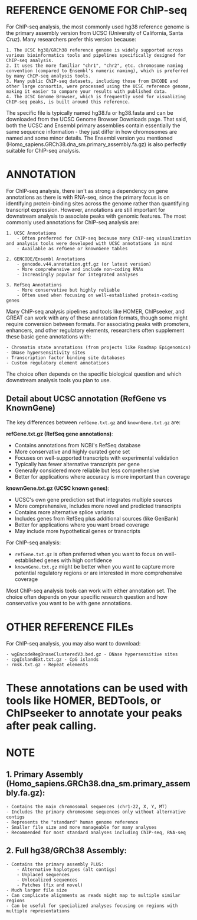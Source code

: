 # REFERENCE GENOME FOR ChIP-seq

For ChIP-seq analysis, the most commonly used hg38 reference genome is the primary assembly version from UCSC (University of California, Santa Cruz). Many researchers prefer this version because:

    1. The UCSC hg38/GRCh38 reference genome is widely supported across various bioinformatics tools and pipelines specifically designed for ChIP-seq analysis.
    2. It uses the more familiar "chr1", "chr2", etc. chromosome naming convention (compared to Ensembl's numeric naming), which is preferred by many ChIP-seq analysis tools.
    3. Many public ChIP-seq datasets, including those from ENCODE and other large consortia, were processed using the UCSC reference genome, making it easier to compare your results with published data.
    4. The UCSC Genome Browser, which is frequently used for visualizing ChIP-seq peaks, is built around this reference.

The specific file is typically named hg38.fa or hg38.fasta and can be downloaded from the UCSC Genome Browser Downloads page.
That said, both the UCSC and Ensembl primary assemblies contain essentially the same sequence information - they just differ in how chromosomes are named and some minor details. The Ensembl version you mentioned (Homo_sapiens.GRCh38.dna_sm.primary_assembly.fa.gz) is also perfectly suitable for ChIP-seq analysis.


# ANNOTATION
For ChIP-seq analysis, there isn't as strong a dependency on gene annotations as there is with RNA-seq, since the primary focus is on identifying protein-binding sites across the genome rather than quantifying transcript expression. However, annotations are still important for downstream analysis to associate peaks with genomic features.
The most commonly used annotations for ChIP-seq analysis are:

    1. UCSC Annotations
        - Often preferred for ChIP-seq because many ChIP-seq visualization and analysis tools were developed with UCSC annotations in mind
        - Available as refGene or knownGene tables

    2. GENCODE/Ensembl Annotations
        - gencode.v44.annotation.gtf.gz (or latest version)
        - More comprehensive and include non-coding RNAs
        - Increasingly popular for integrated analyses

    3. RefSeq Annotations
        - More conservative but highly reliable
        - Often used when focusing on well-established protein-coding genes

Many ChIP-seq analysis pipelines and tools like HOMER, ChIPseeker, and GREAT can work with any of these annotation formats, though some might require conversion between formats.
For associating peaks with promoters, enhancers, and other regulatory elements, researchers often supplement these basic gene annotations with:

    - Chromatin state annotations (from projects like Roadmap Epigenomics)
    - DNase hypersensitivity sites
    - Transcription factor binding site databases
    - Custom regulatory element annotations

The choice often depends on the specific biological question and which downstream analysis tools you plan to use.

## Detail about UCSC annotation (RefGene vs KnownGene)
The key differences between `refGene.txt.gz` and `knownGene.txt.gz` are:

**refGene.txt.gz (RefSeq gene annotations)**:
- Contains annotations from NCBI's RefSeq database
- More conservative and highly curated gene set
- Focuses on well-supported transcripts with experimental validation
- Typically has fewer alternative transcripts per gene
- Generally considered more reliable but less comprehensive
- Better for applications where accuracy is more important than coverage

**knownGene.txt.gz (UCSC known genes)**:
- UCSC's own gene prediction set that integrates multiple sources
- More comprehensive, includes more novel and predicted transcripts
- Contains more alternative splice variants
- Includes genes from RefSeq plus additional sources (like GenBank)
- Better for applications where you want broad coverage
- May include more hypothetical genes or transcripts

For ChIP-seq analysis:
- `refGene.txt.gz` is often preferred when you want to focus on well-established genes with high confidence
- `knownGene.txt.gz` might be better when you want to capture more potential regulatory regions or are interested in more comprehensive coverage

Most ChIP-seq analysis tools can work with either annotation set. The choice often depends on your specific research question and how conservative you want to be with gene annotations.

# OTHER REFERENCE FILEs
For ChIP-seq analysis, you may also want to download:

    - wgEncodeRegDnaseClusteredV3.bed.gz - DNase hypersensitive sites
    - cpgIslandExt.txt.gz - CpG islands
    - rmsk.txt.gz - Repeat elements

These annotations can be used with tools like HOMER, BEDTools, or ChIPseeker to annotate your peaks after peak calling.
============================================================================

# NOTE

## 1. Primary Assembly (Homo_sapiens.GRCh38.dna_sm.primary_assembly.fa.gz):
    - Contains the main chromosomal sequences (chr1-22, X, Y, MT)
    - Includes the primary chromosome sequences only without alternative contigs
    - Represents the "standard" human genome reference
    - Smaller file size and more manageable for many analyses
    - Recommended for most standard analyses including ChIP-seq, RNA-seq

## 2. Full hg38/GRCh38 Assembly:
    - Contains the primary assembly PLUS:
        - Alternative haplotypes (alt contigs)
        - Unplaced sequences
        - Unlocalized sequences
        - Patches (fix and novel)
    - Much larger file size
    - Can complicate alignments as reads might map to multiple similar regions
    - Can be useful for specialized analyses focusing on regions with multiple representations
